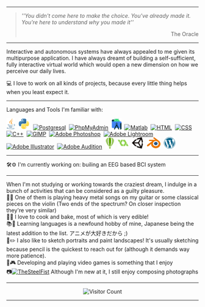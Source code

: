 
---

> *''You didn't come here to make the choice. You've already made it. You're here to understand why you made it''*
> <div dir="rtl">The Oracle</div><p/>

---

Interactive and autonomous systems have always appealed to me given its multipurpose application. 
I have always dreamt of building a self-sufficient, fully interactive virtual world which would open a new dimension on how we perceive our daily lives.<br>

💻 I love to work on all kinds of projects, because every little thing helps when you least expect it.<br>

---

Languages and Tools I'm familiar with:
<div align="left">

<a href="https://en.wikipedia.org/wiki/Java_(programming_language)"><img src="https://raw.githubusercontent.com/TheSteelFist/TheSteelFist/main/Assets/Java_programming_language_logo.png" alt="Java" height="30"></a>&nbsp;
<a href="https://en.wikipedia.org/wiki/Python_(programming_language)"><img src="https://raw.githubusercontent.com/TheSteelFist/TheSteelFist/main/Assets/Python_logo_and_wordmark.png" alt="Python" height="30"></a>&nbsp;
<a href="https://en.wikipedia.org/wiki/PostgreSQL"><img src="https://upload.wikimedia.org/wikipedia/commons/thumb/2/29/Postgresql_elephant.svg/1200px-Postgresql_elephant.svg.png" alt="Postgresql" height="30"></a>&nbsp;
<a href="https://en.wikipedia.org/wiki/PhpMyAdmin"><img src="https://upload.wikimedia.org/wikipedia/commons/thumb/4/4f/PhpMyAdmin_logo.svg/1200px-PhpMyAdmin_logo.svg.png" alt="PhpMyAdmin" height="30"></a>&nbsp;
<a href="https://en.wikipedia.org/wiki/Android_Studio"><img src="https://raw.githubusercontent.com/TheSteelFist/TheSteelFist/main/Assets/Android_Studio_Trademark.png" alt="Android Studio Trademark.svg" height="30"></a>&nbsp;
<a href="https://en.wikipedia.org/wiki/MATLAB"><img src="https://upload.wikimedia.org/wikipedia/commons/2/21/Matlab_Logo.png" alt="Matlab" height="30"></a>&nbsp;
<a href="https://en.wikipedia.org/wiki/HTML"><img src="https://upload.wikimedia.org/wikipedia/commons/thumb/6/61/HTML5_logo_and_wordmark.svg/1200px-HTML5_logo_and_wordmark.svg.png" alt="HTML" height="30"></a>&nbsp;
<a href="https://en.wikipedia.org/wiki/CSS"><img src="https://upload.wikimedia.org/wikipedia/commons/thumb/d/d5/CSS3_logo_and_wordmark.svg/1200px-CSS3_logo_and_wordmark.svg.png" alt="CSS" height="30"></a>&nbsp;
<a href="https://en.wikipedia.org/wiki/C%2B%2B"><img src="https://upload.wikimedia.org/wikipedia/commons/thumb/1/18/ISO_C%2B%2B_Logo.svg/1200px-ISO_C%2B%2B_Logo.svg.png" alt="C++" height="30"></a>&nbsp;
<a href="https://en.wikipedia.org/wiki/GIMP"><img src="https://upload.wikimedia.org/wikipedia/commons/thumb/4/45/The_GIMP_icon_-_gnome.svg/1200px-The_GIMP_icon_-_gnome.svg.png" alt="GIMP" height="30"></a>&nbsp;
<a href="https://en.wikipedia.org/wiki/Adobe_Photoshop"><img src="https://upload.wikimedia.org/wikipedia/commons/thumb/a/af/Adobe_Photoshop_CC_icon.svg/1200px-Adobe_Photoshop_CC_icon.svg.png" alt="Adobe Photoshop" height="30"></a>&nbsp;
<a href="https://en.wikipedia.org/wiki/Adobe_Lightroom"><img src="https://upload.wikimedia.org/wikipedia/commons/thumb/b/b6/Adobe_Photoshop_Lightroom_CC_logo.svg/1200px-Adobe_Photoshop_Lightroom_CC_logo.svg.png" alt="Adobe Lightroom" height="30"></a>&nbsp;
<a href="https://en.wikipedia.org/wiki/Adobe_Illustrator"><img src="https://upload.wikimedia.org/wikipedia/commons/d/d8/Adobe_Illustrator_Icon_CS6.png" alt="Adobe Illustrator" height="30"></a>&nbsp;
<a href="https://en.wikipedia.org/wiki/Adobe_Audition"><img src="https://upload.wikimedia.org/wikipedia/commons/thumb/1/19/Adobe_Audition_CC_icon.svg/1200px-Adobe_Audition_CC_icon.svg.png" alt="Adobe Audition" height="30"></a>&nbsp;
<a href="https://en.wikipedia.org/wiki/CorelDRAW"><img src="https://raw.githubusercontent.com/TheSteelFist/TheSteelFist/main/Assets/CorelDraw_logo.png" alt="CorelDraw" height="30"></a>&nbsp;
<a href="https://en.wikipedia.org/wiki/GameMaker"><img src="https://raw.githubusercontent.com/TheSteelFist/TheSteelFist/main/Assets/GameMaker_Studio.png" alt="GameMaker Studio" height="30"></a>&nbsp;
<a href="https://en.wikipedia.org/wiki/Unity_(game_engine)"><img src="https://raw.githubusercontent.com/TheSteelFist/TheSteelFist/main/Assets/Unity_Technologies_logo.png" alt="Unity 3D" height="30"></a>&nbsp;
<a href="https://en.wikipedia.org/wiki/Blender_(software)"><img src="https://raw.githubusercontent.com/TheSteelFist/TheSteelFist/main/Assets/Logo_Blender.png" alt="Blender" height="30"></a>&nbsp;
<a href="https://en.wikipedia.org/wiki/WordPress"><img src="https://raw.githubusercontent.com/TheSteelFist/TheSteelFist/main/Assets/WordPress_logo.png" alt="WordPress" height="30"></a>&nbsp;
</div>

---

🛠⚙️ I'm currently working on: builing an EEG based BCI system

---

When I'm not studying or working towards the craziest dream, I indulge in a bunch of activities that can be considered as a guilty pleasure.<br>
🎸🎻 One of them is playing heavy metal songs on my guitar or some classical pieces on the violin (Two ends of the spectrum? On closer inspection they're very similar)<br>
🥘🍰 I love to cook and bake, most of which is very edible!<br>
📚📖 Learning languages is a newfound hobby of mine, Japanese being the latest addition to the list. アニメが大好きだから ;)<br>
🎨✏️ I also like to sketch portraits and paint landscapes! It's usually sketching because pencil is the quickest to reach out for (although it demands way more patience).<br>
🎲🎮 Developing and playing video games is something that I enjoy<br>
📷<a href="https://instagram.com/TheSteelFist" target="blank"><img src="https://upload.wikimedia.org/wikipedia/commons/thumb/e/e7/Instagram_logo_2016.svg/1200px-Instagram_logo_2016.svg.png" alt="TheSteelFist" height="18"/></a> Although I'm new at it, I still enjoy composing photographs<br>

---

<div align="center">

![Visitor Count](https://profile-counter.glitch.me/TheSteelFist/count.svg)<br>

</div>

---

<!--
**TheSteelFist/TheSteelFist** is a ✨ _special_ ✨ repository because its `README.md` (this file) appears on your GitHub profile.

Here are some ideas to get you started:

- 🔭 I’m currently working on ...
- 🌱 I’m currently learning ...
- 👯 I’m looking to collaborate on ...
- 🤔 I’m looking for help with ...
- 💬 Ask me about ...
- 📫 How to reach me: ...
- 😄 Pronouns: ...
- ⚡ Fun fact: ...
-->
